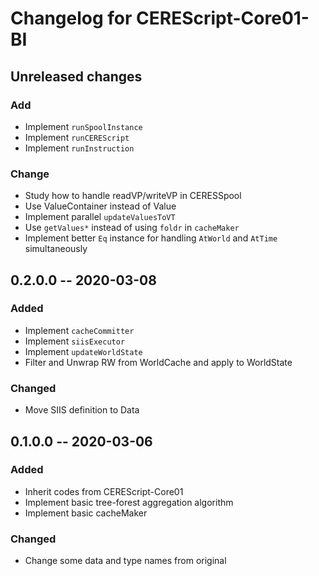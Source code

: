Changelog for CEREScript-Core01-BI
====

## Unreleased changes

### Add
* Implement `runSpoolInstance`
* Implement `runCEREScript`
* Implement `runInstruction`

### Change
* Study how to handle readVP/writeVP in CERESSpool
* Use ValueContainer instead of Value
* Implement parallel `updateValuesToVT`
* Use `getValues*` instead of using `foldr` in `cacheMaker`
* Implement better `Eq` instance for handling `AtWorld` and `AtTime` simultaneously


## 0.2.0.0 -- 2020-03-08

### Added
* Implement `cacheCommitter`
* Implement `siisExecutor`
* Implement `updateWorldState`
* Filter and Unwrap RW from WorldCache and apply to WorldState

### Changed
* Move SIIS definition to Data


## 0.1.0.0 -- 2020-03-06

### Added
* Inherit codes from CEREScript-Core01
* Implement basic tree-forest aggregation algorithm
* Implement basic cacheMaker

### Changed
* Change some data and type names from original
